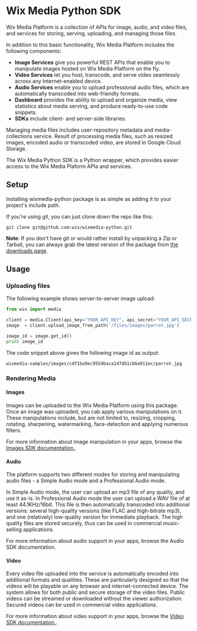 
Wix Media Python SDK
====================

Wix Media Platform is a collection of APIs for image, audio, and video files, and services for storing, serving, uploading, and managing those files.

In addition to this basic functionality, Wix Media Platform includes the following components: 
* **Image Services** give you powerful REST APIs that enable you to manipulate images hosted on Wix Media Platform on the fly.
* **Video Services** let you host, transcode, and serve video seamlessly across any Internet-enabled device. 
* **Audio Services** enable you to upload professional audio files, which are automatically transcoded into web-friendly formats.
* **Dashboard** provides the ability to upload and organize media, view statistics about media serving, and produce ready-to-use code snippets. 
* **SDKs** include client- and server-side libraries.

Managing media files includes user-repository metadata and media-collections service. Result of processing media files, such as resized images, encoded audio or transcoded video, are stored in Google Cloud Storage.

The Wix Media Python SDK is a Python wrapper, which provides easier access to the Wix Media Plaform APIa and services.

## Setup ##

Installing wixmedia-python package is as simple as adding it to your project's include path.  

If you're using git, you can just clone down the repo like this:

```
git clone git@github.com:wix/wixmedia-python.git
```

__Note__: If you don't have git or would rather install by unpacking a Zip or Tarball, you can always grab the latest version of the package from [the downloads page](https://github.com/wix/wixmedia-python/archive/master.zip). 

## Usage ##

### Uploading files ###

The following example shows server-to-server image upload:

```python
from wix import media

client = media.Client(api_key="YOUR_API_KEY", api_secret="YOUR_API_SECRET")
image  = client.upload_image_from_path('/files/images/parrot.jpg')

image_id = image.get_id()
print image_id
```

The code snippet above gives the following image id as output:
```
wixmedia-samples/images/cdf1ba9ec9554baca147db1cb6e011ec/parrot.jpg
```

### Rendering Media ###

#### Images ####
Images can be uploaded to the Wix Media Platform using this package.
Once an image was uploaded, you cab apply various manipulations on it. These manipulations include, but are not limited to, resizing, cropping, rotating, sharpening, watermarking, face-detection and applying numerous filters. 

For more information about image manipulation in your apps, browse the [Images SDK documentation.](https://github.com/wix/wixmedia-python/blob/master/images.md).

#### Audio ####
The platform supports two different modes for storing and manipulating audio files - a Simple Audio mode and a Professional Audio mode.

In Simple Audio mode, the user can upload an mp3 file of any quality, and use it as-is. In Professional Audio mode the user can upload a WAV file of at least 44.1KHz/16bit. This file is then automatically transcoded into additional versions: several high-quality versions (like FLAC and high-bitrate mp3), and one (relatively) low-quality version for immediate playback. The high quality files are stored securely, thus can be used in commercial music-selling applications.

For more information about audio support in your apps, browse the Audio SDK documentation.

#### Video ####
Every video file uploaded into the service is automatically encoded into additional formats and qualities. These are particularly designed so that the videos will be playable on any browser and internet-connected device.
The system allows for both public and secure storage of the video files. Public videos can be streamed or downloaded without the viewer authorization. Secured videos can be used in commercial video applications.

For more information about video support in your apps, browse the [Video SDK documentation.](https://github.com/wix/wixmedia-python/blob/master/videos.md).
